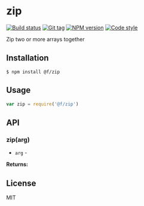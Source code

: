 
# zip

[![Build status][travis-image]][travis-url]
[![Git tag][git-image]][git-url]
[![NPM version][npm-image]][npm-url]
[![Code style][standard-image]][standard-url]

Zip two or more arrays together

## Installation

    $ npm install @f/zip

## Usage

```js
var zip = require('@f/zip')

```

## API

### zip(arg)

- `arg` -

**Returns:**

## License

MIT

[travis-image]: https://img.shields.io/travis/micro-js/zip.svg?style=flat-square
[travis-url]: https://travis-ci.org/micro-js/zip
[git-image]: https://img.shields.io/github/tag/micro-js/zip.svg?style=flat-square
[git-url]: https://github.com/micro-js/zip
[standard-image]: https://img.shields.io/badge/code%20style-standard-brightgreen.svg?style=flat-square
[standard-url]: https://github.com/feross/standard
[npm-image]: https://img.shields.io/npm/v/@f/zip.svg?style=flat-square
[npm-url]: https://npmjs.org/package/@f/zip
